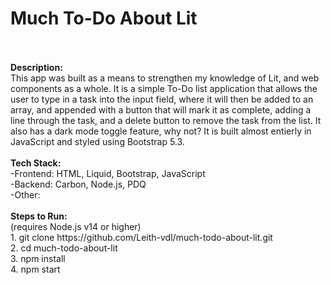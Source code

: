 <h1>Much To-Do About Lit</h1>
<br>
<br>
<b>Description:</b>
<br>
This app was built as a means to strengthen my knowledge of Lit, and web components as a whole. It is a simple To-Do list application that allows the user to type in a task into the input field, where it will then be added to an array, and appended with a button that will mark it as complete, adding a line through the task, and a delete button to remove the task from the list. It also has a dark mode toggle feature, why not? It is built almost entierly in JavaScript and styled using Bootstrap 5.3.
<br>
<br>
<b>Tech Stack:</b>
<br>
-Frontend: HTML, Liquid, Bootstrap, JavaScript
<br>
-Backend: Carbon, Node.js, PDQ
<br>
-Other: 
<br>
<br>
<b>Steps to Run:</b>
<br>(requires Node.js v14 or higher)
<br>
1. git clone https://github.com/Leith-vdl/much-todo-about-lit.git
<br>
2. cd much-todo-about-lit
<br>
3. npm install
<br>
4. npm start

